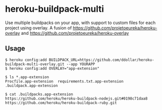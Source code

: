 # heroku-buildpack-multi

Use multiple buildpacks on your app, with support to custom files for each project using overlay.
A fusion of https://github.com/projetoeureka/heroku-overlay and https://github.com/projetoeureka/heroku-overlay

## Usage

    $ heroku config:add BUILDPACK_URL=https://github.com/ddollar/heroku-buildpack-multi-overlay.git --app YOURAPP
    $ heroku config:add OVERLAY="app-extension"

    $ ls *.app-extension
    Procfile.app-extension  requirements.txt.app-extension  .buildpack.app-extension

    $ cat .buildpacks.app-extension
    https://github.com/heroku/heroku-buildpack-nodejs.git#0198c71daa8
    https://github.com/heroku/heroku-buildpack-ruby.git
